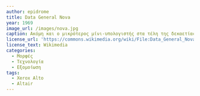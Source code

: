 ```yaml
---
author: epidrome
title: Data General Nova 
year: 1969 
image_url: /images/nova.jpg
caption: Ακόμη και ο μικρότερος μίνι-υπολογιστής στα τέλη της δεκαετίας του 1960 δεν μοιάζει καθόλου με ένα επιτραπέζιο σύστημα διάδρασης, αφού το βασικό μοντέλο έχει μόνο διακόπτες με φωτάκια και με μια επέκταση μπορεί να συνδεθεί σε έναν τηλέτυπο. Αυτό δεν ήταν εμπόδιο για τους ερευνητές του Xerox PARC, οι οποίοι με την τεχνική της εξομοίωσης άρχισαν πάνω σε αυτό το μηχάνημα την κατασκευή του λογισμικού για το Alto που είναι πολύ διαφορετικό, αφού βασίζεται στο ποντίκι και στη γραφική διεπαφή. 
license_url: 'https://commons.wikimedia.org/wiki/File:Data_General_Nova_SN_1.agr.JPG' 
license_text: Wikimedia 
categories:
  - Μορφές
  - Τεχνολογία
  - Εξομοίωση 
tags:
  - Xerox Alto
  - Altair
---
```

